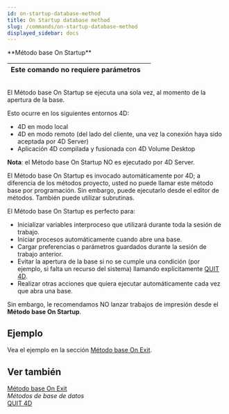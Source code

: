 ```yaml
---
id: on-startup-database-method
title: On Startup database method
slug: /commands/on-startup-database-method
displayed_sidebar: docs
---
```


<!--REF #_command_.Metodo base On Startup.Syntax-->**Método base On Startup**<!-- END REF-->
<!--REF #_command_.Metodo base On Startup.Params-->
| Este comando no requiere parámetros |  |
| --- | --- |

<!-- END REF-->

## 

<!--REF #_command_.Metodo base On Startup.Summary-->El Método base On Startup se ejecuta una sola vez, al momento de la apertura de la base.<!-- END REF-->

Esto ocurre en los siguientes entornos 4D:

* 4D en modo local
* 4D en modo remoto (del lado del cliente, una vez la conexión haya sido aceptada por 4D Server)
* Aplicación 4D compilada y fusionada con 4D Volume Desktop

**Nota**: el Método base On Startup NO es ejecutado por 4D Server.

El Método base On Startup es invocado automáticamente por 4D; a diferencia de los métodos proyecto, usted no puede llamar este método base por programación. Sin embargo, puede ejecutarlo desde el editor de métodos. También puede utilizar subrutinas.

El Método base On Startup es perfecto para:

* Inicializar variables interproceso que utilizará durante toda la sesión de trabajo.
* Iniciar procesos automáticamente cuando abre una base.
* Cargar preferencias o parámetros guardados durante la sesión de trabajo anterior.
* Evitar la apertura de la base si no se cumple una condición (por ejemplo, si falta un recurso del sistema) llamando explícitamente [QUIT 4D](quit-4d.md).
* Realizar otras acciones que quiera ejecutar automáticamente cada vez que abra una base.

Sin embargo, le recomendamos NO lanzar trabajos de impresión desde el **Método base On Startup**. 

## Ejemplo 

Vea el ejemplo en la sección [Método base On Exit](metodo-base-on-exit.md).

## Ver también 

[Método base On Exit](metodo-base-on-exit.md)  
*Métodos de base de datos*  
[QUIT 4D](quit-4d.md)  